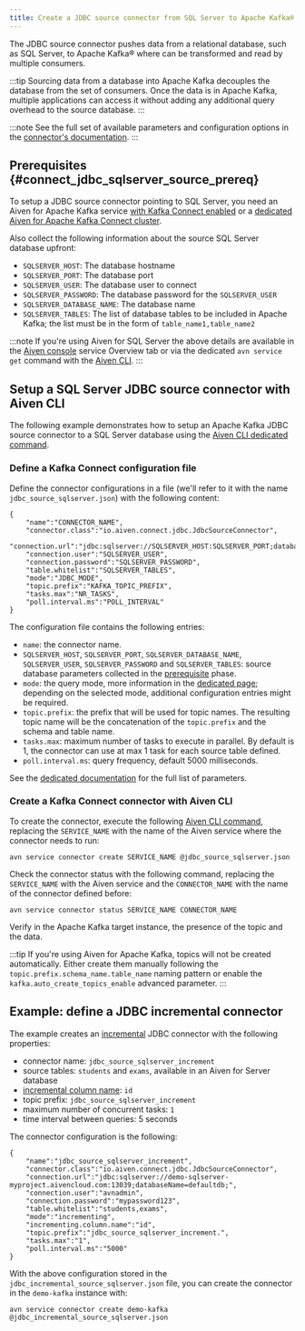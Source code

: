 ```yaml
---
title: Create a JDBC source connector from SQL Server to Apache Kafka®
---
```


The JDBC source connector pushes data from a relational database, such
as SQL Server, to Apache Kafka® where can be transformed and read by
multiple consumers.

:::tip
Sourcing data from a database into Apache Kafka decouples the database
from the set of consumers. Once the data is in Apache Kafka, multiple
applications can access it without adding any additional query overhead
to the source database.
:::

:::note
See the full set of available parameters and configuration
options in the [connector's
documentation](https://github.com/aiven/aiven-kafka-connect-jdbc/blob/master/docs/source-connector.md).
:::

## Prerequisites {#connect_jdbc_sqlserver_source_prereq}

To setup a JDBC source connector pointing to SQL Server, you need an
Aiven for Apache Kafka service
[with Kafka Connect enabled](enable-connect) or a
[dedicated Aiven for Apache Kafka Connect cluster](/docs/products/kafka/kafka-connect/get-started#apache_kafka_connect_dedicated_cluster).

Also collect the following information about the
source SQL Server database upfront:

-   `SQLSERVER_HOST`: The database hostname
-   `SQLSERVER_PORT`: The database port
-   `SQLSERVER_USER`: The database user to connect
-   `SQLSERVER_PASSWORD`: The database password for the `SQLSERVER_USER`
-   `SQLSERVER_DATABASE_NAME`: The database name
-   `SQLSERVER_TABLES`: The list of database tables to be included in
    Apache Kafka; the list must be in the form of
    `table_name1,table_name2`

:::note
If you're using Aiven for SQL Server the above details are available in
the [Aiven console](https://console.aiven.io/) service Overview tab or
via the dedicated `avn service get` command with the
[Aiven CLI](/docs/tools/cli/service-cli#avn_service_get).
:::

## Setup a SQL Server JDBC source connector with Aiven CLI

The following example demonstrates how to setup an Apache Kafka JDBC
source connector to a SQL Server database using the
[Aiven CLI dedicated command](/docs/tools/cli/service/connector#avn_service_connector_create).

### Define a Kafka Connect configuration file

Define the connector configurations in a file (we'll refer to it with
the name `jdbc_source_sqlserver.json`) with the following content:

```
{
    "name":"CONNECTOR_NAME",
    "connector.class":"io.aiven.connect.jdbc.JdbcSourceConnector",
    "connection.url":"jdbc:sqlserver://SQLSERVER_HOST:SQLSERVER_PORT;databaseName=SQLSERVER_DATABASE_NAME;",
    "connection.user":"SQLSERVER_USER",
    "connection.password":"SQLSERVER_PASSWORD",
    "table.whitelist":"SQLSERVER_TABLES",
    "mode":"JDBC_MODE",
    "topic.prefix":"KAFKA_TOPIC_PREFIX",
    "tasks.max":"NR_TASKS",
    "poll.interval.ms":"POLL_INTERVAL"
}
```

The configuration file contains the following entries:

-   `name`: the connector name.
-   `SQLSERVER_HOST`, `SQLSERVER_PORT`, `SQLSERVER_DATABASE_NAME`,
    `SQLSERVER_USER`, `SQLSERVER_PASSWORD` and `SQLSERVER_TABLES`:
    source database parameters collected in the
    [prerequisite](/docs/products/kafka/kafka-connect/howto/jdbc-source-connector-sql-server#connect_jdbc_sqlserver_source_prereq) phase.
-   `mode`: the query mode, more information in the
    [dedicated page](../concepts/jdbc-source-modes); depending on the selected mode, additional
    configuration entries might be required.
-   `topic.prefix`: the prefix that will be used for topic names. The
    resulting topic name will be the concatenation of the `topic.prefix`
    and the schema and table name.
-   `tasks.max`: maximum number of tasks to execute in parallel. By
    default is 1, the connector can use at max 1 task for each source
    table defined.
-   `poll.interval.ms`: query frequency, default 5000 milliseconds.

See the [dedicated
documentation](https://github.com/aiven/jdbc-connector-for-apache-kafka/blob/master/docs/source-connector-config-options.rst)
for the full list of parameters.

### Create a Kafka Connect connector with Aiven CLI

To create the connector, execute the following
[Aiven CLI command](/docs/tools/cli/service/connector#avn_service_connector_create), replacing the `SERVICE_NAME` with the name of the Aiven
service where the connector needs to run:

```
avn service connector create SERVICE_NAME @jdbc_source_sqlserver.json
```

Check the connector status with the following command, replacing the
`SERVICE_NAME` with the Aiven service and the `CONNECTOR_NAME` with the
name of the connector defined before:

```
avn service connector status SERVICE_NAME CONNECTOR_NAME
```

Verify in the Apache Kafka target instance, the presence of the topic
and the data.

:::tip
If you're using Aiven for Apache Kafka, topics will not be created
automatically. Either create them manually following the
`topic.prefix.schema_name.table_name` naming pattern or enable the
`kafka.auto_create_topics_enable` advanced parameter.
:::

## Example: define a JDBC incremental connector

The example creates an
[incremental](../concepts/jdbc-source-modes) JDBC connector with the following properties:

-   connector name: `jdbc_source_sqlserver_increment`
-   source tables: `students` and `exams`, available in an Aiven for
    Server database
-   [incremental column name](../concepts/jdbc-source-modes): `id`
-   topic prefix: `jdbc_source_sqlserver_increment`
-   maximum number of concurrent tasks: `1`
-   time interval between queries: 5 seconds

The connector configuration is the following:

```
{
    "name":"jdbc_source_sqlserver_increment",
    "connector.class":"io.aiven.connect.jdbc.JdbcSourceConnector",
    "connection.url":"jdbc:sqlserver://demo-sqlserver-myproject.aivencloud.com:13039;databaseName=defaultdb;",
    "connection.user":"avnadmin",
    "connection.password":"mypassword123",
    "table.whitelist":"students,exams",
    "mode":"incrementing",
    "incrementing.column.name":"id",
    "topic.prefix":"jdbc_source_sqlserver_increment.",
    "tasks.max":"1",
    "poll.interval.ms":"5000"
}
```

With the above configuration stored in the
`jdbc_incremental_source_sqlserver.json` file, you can create the
connector in the `demo-kafka` instance with:

```
avn service connector create demo-kafka @jdbc_incremental_source_sqlserver.json
```

